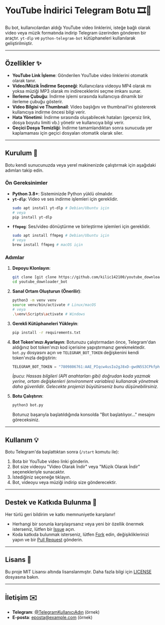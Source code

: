 # YouTube İndirici Telegram Botu 🎞️🎵

Bu bot, kullanıcılardan aldığı YouTube video linklerini, isteğe bağlı olarak video veya müzik formatında indirip Telegram üzerinden gönderen bir araçtır. `yt-dlp` ve `python-telegram-bot` kütüphaneleri kullanılarak geliştirilmiştir.

---

## Özellikler ✨

* **YouTube Link İşleme**: Gönderilen YouTube video linklerini otomatik olarak tanır.
* **Video/Müzik İndirme Seçeneği**: Kullanıcılara videoyu MP4 olarak mı yoksa müziği MP3 olarak mı indireceklerini seçme imkanı sunar.
* **İlerleme Çubuğu**: İndirme işlemi sırasında kullanıcıya dinamik bir ilerleme çubuğu gösterir.
* **Video Bilgisi ve Thumbnail**: Video başlığını ve thumbnail'ini göstererek kullanıcıya indirme öncesi bilgi verir.
* **Hata Yönetimi**: İndirme sırasında oluşabilecek hataları (geçersiz link, dosya boyutu limiti vb.) yönetir ve kullanıcıya bilgi verir.
* **Geçici Dosya Temizliği**: İndirme tamamlandıktan sonra sunucuda yer kaplamaması için geçici dosyaları otomatik olarak siler.

---

## Kurulum 🚀

Botu kendi sunucunuzda veya yerel makinenizde çalıştırmak için aşağıdaki adımları takip edin.

### Ön Gereksinimler

* **Python 3.8+**: Sisteminizde Python yüklü olmalıdır.
* **`yt-dlp`**: Video ve ses indirme işlemleri için gereklidir.
    ```bash
    sudo apt install yt-dlp # Debian/Ubuntu için
    # veya
    pip install yt-dlp
    ```
* **`ffmpeg`**: Ses/video dönüştürme ve birleştirme işlemleri için gereklidir.
    ```bash
    sudo apt install ffmpeg # Debian/Ubuntu için
    # veya
    brew install ffmpeg # macOS için
    ```

### Adımlar

1.  **Depoyu Klonlayın**:
    ```bash
    git clone [git clone https://github.com/kilic142100/youtube_downloader_bot.git](git clone https://github.com/kilic142100/youtube_downloader_bot.git)
    cd youtube_downloader_bot
    ```

2.  **Sanal Ortam Oluşturun (Önerilir)**:
    ```bash
    python3 -m venv venv
    source venv/bin/activate # Linux/macOS
    # veya
    .\venv\Scripts\activate # Windows
    ```

3.  **Gerekli Kütüphaneleri Yükleyin**:
    ```bash
    pip install -r requirements.txt
    ```

4.  **Bot Token'ınızı Ayarlayın**:
    Botunuzu çalıştırmadan önce, Telegram'dan aldığınız bot token'ınızı kod içerisine yapıştırmanız gerekmektedir. `bot.py` dosyasını açın ve `TELEGRAM_BOT_TOKEN` değişkenini kendi token'ınızla değiştirin:
    ```python
    TELEGRAM_BOT_TOKEN = "7809806761:AAE_PIqcw4usIo2gJ8xD-gwdN5S3CPkfph8" # Kendi token'ınızla değiştirin!
    ```
    *İpucu: Hassas bilgileri (API anahtarları gibi) doğrudan koda yazmak yerine, ortam değişkenleri (environment variables) kullanarak yönetmek daha güvenlidir. Gelecekte projenizi büyütürseniz bunu düşünebilirsiniz.*

5.  **Botu Çalıştırın**:
    ```bash
    python3 bot.py
    ```
    Botunuz başarıyla başlatıldığında konsolda "Bot başlatılıyor..." mesajını göreceksiniz.

---

## Kullanım 💡

Botu Telegram'da başlattıktan sonra (`/start` komutu ile):

1.  Bota bir YouTube video linki gönderin.
2.  Bot size videoyu "Video Olarak İndir" veya "Müzik Olarak İndir" seçenekleriyle sunacaktır.
3.  İstediğiniz seçeneğe tıklayın.
4.  Bot, videoyu veya müziği indirip size gönderecektir.

---

## Destek ve Katkıda Bulunma 🤝

Her türlü geri bildirim ve katkı memnuniyetle karşılanır!

* Herhangi bir sorunla karşılaşırsanız veya yeni bir özellik önermek isterseniz, lütfen bir [Issue](https://github.com/KULLANICI_ADIN/youtube_downloader_bot/issues) açın.
* Koda katkıda bulunmak isterseniz, lütfen [Fork](https://docs.github.com/en/get-started/quickstart/fork-a-repo) edin, değişikliklerinizi yapın ve bir [Pull Request](https://docs.github.com/en/pull-requests/collaborating-with-pull-requests/proposing-changes-with-pull-requests/creating-a-pull-request) gönderin.

---

## Lisans 📄

Bu proje MIT Lisansı altında lisanslanmıştır. Daha fazla bilgi için [LICENSE](LICENSE) dosyasına bakın.

---

## İletişim ✉️

* **Telegram**: [@TelegramKullanıcıAdın](https://t.me/TelegramKullanıcıAdın) (örnek)
* **E-posta**: [eposta@example.com](mailto:eposta@example.com) (örnek)
